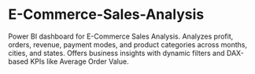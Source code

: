 # E-Commerce-Sales-Analysis
 Power BI dashboard for E-Commerce Sales Analysis. Analyzes profit, orders, revenue, payment modes, and product categories across months, cities, and states. Offers business insights with dynamic filters and DAX-based KPIs like Average Order Value.
